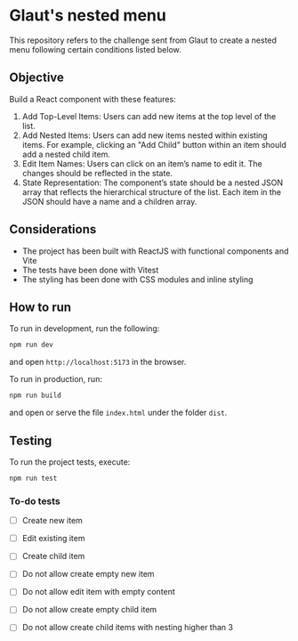 # Glaut's nested menu

This repository refers to the challenge sent from Glaut to create a nested menu
following certain conditions listed below.

## Objective

Build a React component with these features:

1. Add Top-Level Items: Users can add new items at the top level of the list.
2. Add Nested Items: Users can add new items nested within existing items. For
   example, clicking an "Add Child" button within an item should add a nested child
   item.
3. Edit Item Names: Users can click on an item’s name to edit it. The changes
   should be reflected in the state.
4. State Representation: The component’s state should be a nested JSON array
   that reflects the hierarchical structure of the list. Each item in the JSON
   should have a name and a children array.

## Considerations

- The project has been built with ReactJS with functional components and Vite
- The tests have been done with Vitest
- The styling has been done with CSS modules and inline styling

## How to run

To run in development, run the following:

```bash
npm run dev
```

and open `http://localhost:5173` in the browser.

To run in production, run:

```bash
npm run build
```

and open or serve the file `index.html` under the folder `dist`.

## Testing

To run the project tests, execute:

```bash
npm run test
```

### To-do tests

- [ ] Create new item
- [ ] Edit existing item
- [ ] Create child item

- [ ] Do not allow create empty new item
- [ ] Do not allow edit item with empty content
- [ ] Do not allow create empty child item

- [ ] Do not allow create child items with nesting higher than 3
